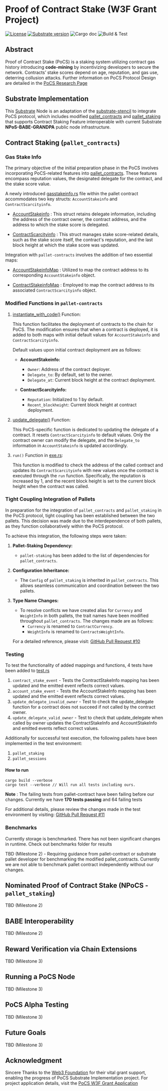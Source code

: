 # Proof of Contract Stake (W3F Grant Project)

[![License](https://img.shields.io/badge/License-Apache_2.0-blue.svg)](https://opensource.org/licenses/Apache-2.0) [![Substrate version](https://img.shields.io/badge/Substrate-2.0.0-brightgreen?logo=Parity%20Substrate)](https://substrate.dev/) ![Cargo doc](https://github.com/auguth/pocs/actions/workflows/cargodoc.yml/badge.svg?branch=master) ![Build & Test](https://github.com/auguth/pocs/actions/workflows/rust.yml/badge.svg?branch=master)

## Abstract

Proof of Contract Stake (PoCS) is a staking system utilizing contract gas history introducing **code-mining** by incentivizing developers to secure the network. Contracts’ stake scores depend on age, reputation, and gas use, deterring collusion attacks. Further information on PoCS Protocol Design are detailed in the [PoCS Research Page](https://jobyreuben.in/JOURNALS/pocs)

## Substrate Implementation

This [Substrate](https://substrate.io) Node is an adaptation of the [substrate-stencil](https://github.com/kaichaosun/substrate-stencil) to integrate PoCS protocol, which includes modified [pallet_contracts](https://auguth.github.io/pocs/target/doc/pallet_contracts/index.html) and [pallet_staking](#nominated-proof-of-contract-stake-npocs---pallet_staking) that supports Contract Staking Feature interoperable with current Substrate **NPoS-BABE-GRANDPA** public node infrastructure. 

## Contract Staking (`pallet_contracts`)

### Gas Stake Info

The primary objective of the initial preparation phase in the PoCS involves incorporating PoCS-related features into [pallet_contracts](https://docs.rs/pallet-contracts/latest/pallet_contracts/). These features encompass reputation values, the designated delegate for the contract, and the stake score value.

A newly introduced [gasstakeinfo.rs](https://auguth.github.io/pocs/target/doc/pallet_contracts/gasstakeinfo/index.html) file within the pallet contract accommodates two key structs: `AccountStakeinfo` and `ContractScarcityinfo`.

- [AccountStakeinfo](https://auguth.github.io/pocs/target/doc/pallet_contracts/gasstakeinfo/struct.AccountStakeinfo.html) : This struct retains delegate information, including the address of the contract owner, the contract address, and the address to which the stake score is delegated.

- [ContractScarcityinfo](https://auguth.github.io/pocs/target/doc/pallet_contracts/gasstakeinfo/struct.ContractScarcityInfo.html) : This struct manages stake score-related details, such as the stake score itself, the contract's reputation, and the last block height at which the stake score was updated.

Integration with `pallet-contracts` involves the addition of two essential maps:

- [AccountStakeinfoMap](https://auguth.github.io/pocs/target/doc/pallet_contracts/pallet/type.AccountStakeinfoMap.html) : Utilized to map the contract address to its corresponding `AccountStakeinfo` object.

- [ContractStakeinfoMap](https://auguth.github.io/pocs/target/doc/pallet_contracts/pallet/type.ContractStakeinfoMap.html) : Employed to map the contract address to its associated `ContractScarcityinfo` object.

### Modified Functions in `pallet-contracts`

1. [instantiate_with_code()](https://auguth.github.io/pocs/target/doc/pallet_contracts/pallet/struct.Pallet.html#method.instantiate_with_code) Function:

   This function facilitates the deployment of contracts to the chain for PoCS. The modification ensures that when a contract is deployed, it is added to both maps with initial default values for `AccountStakeinfo` and `ContractScarcityinfo`.

   Default values upon initial contract deployment are as follows:

   - **AccountStakeinfo:**
     - `Owner`: Address of the contract deployer.
     - `Delegate_to`: By default, set to the owner.
     - `Delegate_at`: Current block height at the contract deployment.

   - **ContractScarcityinfo:**
     - `Reputation`: Initialized to 1 by default.
     - `Recent_blockheight`: Current block height at contract deployment.

2. [update_delegate()](https://auguth.github.io/pocs/target/doc/pallet_contracts/pallet/struct.Pallet.html#method.update_delegate) Function:

   This PoCS-specific function is dedicated to updating the delegate of a contract. It resets `ContractScarcityinfo` to default values. Only the contract owner can modify the delegate, and the `Delegate_to` information in `AccountStakeinfo` is updated accordingly.

3. `run()` Function in [exe.rs](https://github.com/auguth/pocs/blob/master/pallets/contracts/src/exec.rs):

   This function is modified to check the address of the called contract and updates its `ContractScarcityinfo` with new values once the contract is executed through the `run` function. Specifically, the reputation is increased by 1, and the recent block height is set to the current block height when the contract was called.

### Tight Coupling Integration of Pallets

In preparation for the integration of `pallet_contracts` and `pallet_staking` in the PoCS protocol, tight coupling has been established between the two pallets. This decision was made due to the interdependence of both pallets, as they function collaboratively within the PoCS protocol.

To achieve this integration, the following steps were taken:

1. **Pallet-Staking Dependency:**
   - `pallet-staking` has been added to the list of dependencies for `pallet_contracts`.

2. **Configuration Inheritance:**
   - The `Config` of `pallet_staking` is inherited in `pallet_contracts`. This allows seamless communication and coordination between the two pallets.

3. **Type Name Changes:**
   - To resolve conflicts we have created alias for `Currency` and `WeightInfo` in both pallets, the trait names have been modified throughout `pallet_contracts`. The changes made are as follows:
     - `Currency` is renamed to `ContractCurrency`.
     - `WeightInfo` is renamed to `ContractsWeightInfo`.

   For a detailed reference, please visit: [GitHub Pull Request #10](https://github.com/auguth/pocs/pull/10/commits/b19898ed7ea1d22027b5abbdae3d2681d96e0dd1)

### Testing

To test the functionality of added mappings and functions, 4 tests have been added to [test.rs](https://github.com/auguth/pocs/blob/1e311f83cd0e59b4b4b6224b7e50b5b983b5f508/pallets/contracts/src/tests.rs#L5888)
1. `contract_stake_event` - Tests the ContractStakeInfo mapping has been updated and the emitted event reflects correct values.
2. `account_stake_event` - Tests the AccountStakeInfo mapping has been updated and the emitted event reflects correct values.
3. `update_delegate_invalid_owner` - Test to check the update_delegate function for a contract does not succeed if not called by the contract owner.
4. `update_delegate_valid_owner` - Test to check that update_delegate when called by owner updates the ContractStakeInfo and AccountStakeInfo and emitted events reflect correct values.

Additionally for successful test execution, the following pallets have been implemented in the test environment:

1. `pallet_staking`
2. `pallet_sessions`

#### How to run

```
cargo build --verbose
cargo test --verbose // Will run all tests including ours.
``` 

**Note** : The failing tests from pallet-contract have been failing before our changes. Currently we have **170 tests passing** and 64 failing tests

For additional details, please review the changes made in the test environment by visiting: [GitHub Pull Request #11](https://github.com/auguth/pocs/pull/11/commits/5787cd104f2aed59c0fd0a049c32e56a050d5557)

### Benchmarks

Currently storage is benchmarked. There has not been significant changes in runtime. Check out benchmarks folder for results

TBD (Milestone 2) - Requiring guidance from pallet-contract or substrate pallet developer for benchmarking the modified pallet_contracts. Currently we are not able to benchmark pallet contract independently without our changes. 

## Nominated Proof of Contract Stake (NPoCS - `pallet_staking`)
TBD (Milestone 2)

## BABE Interoperability
TBD (Milestone 2)

## Reward Verification via Chain Extensions
TBD (Milestone 3)

## Running a PoCS Node
TBD (Milestone 3)

## PoCS Alpha Testing
TBD (Milestone 3)

## Future Goals
TBD (Milestone 3)

## Acknowledgment

Sincere Thanks to the [Web3 Foundation](https://web3.foundation) for their vital grant support, enabling the progress of PoCS Substrate Implementation project. For project application details, visit the [PoCS W3F Grant Application](https://grants.web3.foundation/applications/PoCS)

